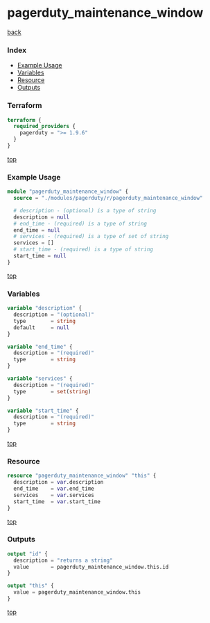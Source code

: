 # pagerduty_maintenance_window

[back](../pagerduty.md)

### Index

- [Example Usage](#example-usage)
- [Variables](#variables)
- [Resource](#resource)
- [Outputs](#outputs)

### Terraform

```terraform
terraform {
  required_providers {
    pagerduty = ">= 1.9.6"
  }
}
```

[top](#index)

### Example Usage

```terraform
module "pagerduty_maintenance_window" {
  source = "./modules/pagerduty/r/pagerduty_maintenance_window"

  # description - (optional) is a type of string
  description = null
  # end_time - (required) is a type of string
  end_time = null
  # services - (required) is a type of set of string
  services = []
  # start_time - (required) is a type of string
  start_time = null
}
```

[top](#index)

### Variables

```terraform
variable "description" {
  description = "(optional)"
  type        = string
  default     = null
}

variable "end_time" {
  description = "(required)"
  type        = string
}

variable "services" {
  description = "(required)"
  type        = set(string)
}

variable "start_time" {
  description = "(required)"
  type        = string
}
```

[top](#index)

### Resource

```terraform
resource "pagerduty_maintenance_window" "this" {
  description = var.description
  end_time    = var.end_time
  services    = var.services
  start_time  = var.start_time
}
```

[top](#index)

### Outputs

```terraform
output "id" {
  description = "returns a string"
  value       = pagerduty_maintenance_window.this.id
}

output "this" {
  value = pagerduty_maintenance_window.this
}
```

[top](#index)